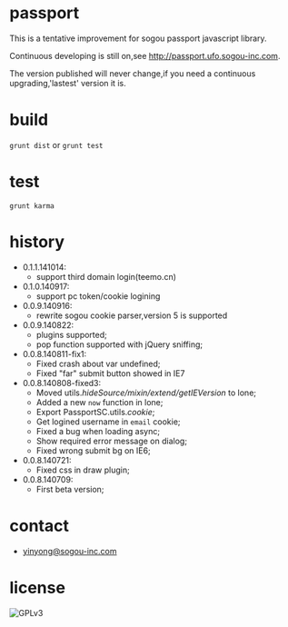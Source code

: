 passport
======

This is a tentative improvement for sogou passport javascript library.

Continuous developing is still on,see <http://passport.ufo.sogou-inc.com>.

The version published will never change,if you need a continuous upgrading,'lastest' version it is.

build
======

`grunt dist` or `grunt test`

test
======

`grunt karma`

history
======

- 0.1.1.141014:
    - support third domain login(teemo.cn)
- 0.1.0.140917:
    - support pc token/cookie logining
- 0.0.9.140916:
    - rewrite sogou cookie parser,version 5 is supported
- 0.0.9.140822:
    - plugins supported;
    - pop function supported with jQuery sniffing;
- 0.0.8.140811-fix1:
    - Fixed crash about var undefined;
    - Fixed "far" submit button showed in IE7
- 0.0.8.140808-fixed3:
    - Moved utils.*hideSource/mixin/extend/getIEVersion* to lone;
    - Added a new `now` function in lone;
    - Export PassportSC.utils.*cookie*;
    - Get logined username in `email` cookie;
    - Fixed a bug when loading async;
    - Show required error message on dialog;
    - Fixed wrong submit bg on IE6;
- 0.0.8.140721:
    - Fixed css in draw plugin;
- 0.0.8.140709:
    - First beta version;

contact
======
 - <yinyong@sogou-inc.com>

license
======

![GPLv3](http://www.gnu.org/graphics/gplv3-88x31.png)
